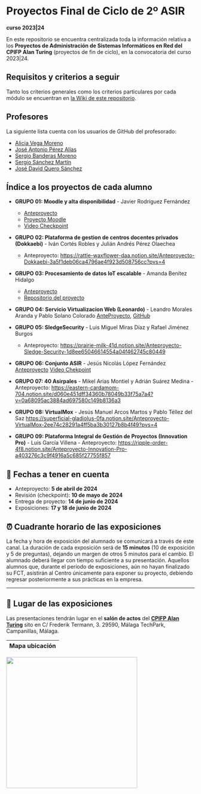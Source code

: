 # Proyectos Final de Ciclo de 2º ASIR
**curso 2023|24**

En este repositorio se encuentra centralizada toda la información relativa a los **Proyectos de Administración de Sistemas Informáticos en Red del CPIFP Alan Turing** (proyectos de fin de ciclo), en la convocatoria del curso 2023|24.

## Requisitos y criterios a seguir

Tanto los criterios generales como los criterios particulares por cada módulo se encuentran en [la Wiki de este repositorio](https://github.com/CPIFPAlanTuring/2asir-tfc-2324/wiki).

## Profesores

La siguiente lista cuenta con los usuarios de GitHub del profesorado:
* [Alicia Vega Moreno](https://github.com/AVegMor)
* [José Antonio Pérez Alías](https://github.com/joseantper)
* [Sergio Banderas Moreno](https://github.com/sergiflags)
* [Sergio Sánchez Martín](https://github.com/SergioSanchezMartin)
* [José David Quero Sánchez](https://github.com/josedavid-quero)

## Índice a los proyectos de cada alumno

* **GRUPO 01: Moodle y alta disponibilidad** - Javier Rodríguez Fernández
    - [Anteproyecto](https://chlorinated-iris-663.notion.site/Ante-Proyecto-Moodle-ASIR-b45b7122203447f18e4ab15dd2c912c3?pvs=4)
    - [Proyecto Moodle](https://github.com/Javviviii2/Moodle.git)
    - [Video Checkpoint](https://youtu.be/ipq2waYJp-c)  
* **GRUPO 02: Plataforma de gestion de centros docentes privados (Dokkaebi)** - Iván Cortés Robles y Julián Andrés Pérez Olaechea
    - Anteproyecto: https://rattle-waxflower-daa.notion.site/Anteproyecto-Dokkaebi-3a5f1deb06ca4796ae4f923d508756cc?pvs=4
* **GRUPO 03: Procesamiento de datos IoT escalable** - Amanda Benítez Hidalgo
    - [Anteproyecto](https://quiet-licorice-3d4.notion.site/Procesamiento-de-datos-IoT-escalable-8c371549b4c4459ba14a33738e7c1103?pvs=4)
    - [Repositorio del proyecto](https://github.com/amandabz/Procesamiento-de-datos-IoT-escalable.git)
* **GRUPO 04: Servicio Virtualizacion Web (Leonardo)** - Leandro Morales Aranda y Pablo Solano Colorado
  [AnteProyecto](https://plume-sundae-4ce.notion.site/ANTE-PROYECTO-ASIR-Leonardo-914f458ce785455998c3d45a94b53a94),
  [GitHub](https://github.com/Solanodecoin/TFG-Leonardo)
  
* **GRUPO 05: SledgeSecurity** - Luis Miguel Miras Díaz y Rafael Jiménez Burgos
    - Anteproyecto: https://prairie-milk-41d.notion.site/Anteproyecto-Sledge-Security-1d8ee65046614554a04f462745c80449

* **GRUPO 06: Conjunto ASIR** - Jesús Nicolás López Fernández
[Anteproyecto](https://www.notion.so/Conjunto-ASIR-caec12c17a0b44fca4e1f98ab16b5b0f?pvs=4)
[Video Chekpoint](https://youtu.be/Ly7T2SbtHNE)
* **GRUPO 07: 40 Asirpales** - Mikel Arias Montiel y Adrián Suárez Medina
      - Anteproyecto: https://eastern-cardamom-704.notion.site/d060e451dff34360b78049b33f75a7a4?v=0a68095ac3884ad697580c149b8136a3
* **GRUPO 08: VirtualMox** - Jesús Manuel Arcos Martos y Pablo Téllez del Saz
https://superficial-gladiolus-0fa.notion.site/Anteproyecto-VirtualMox-2ee74c28291a4ff5ba3b30127b8b4f49?pvs=4
* **GRUPO 09: Plataforma Integral de Gestión de Proyectos (Innovation Pro)** - Luis García Villena
      - Anteproyecto: https://ripple-order-4f8.notion.site/Anteproyecto-Innovation-Pro-a403276c3c9f4916a5c685f27755f857
  
## 📝 Fechas a tener en cuenta
* Anteproyecto: **5 de abril de 2024**
* Revisión (checkpoint): **10 de mayo de 2024**
* Entrega de proyecto: **14 de junio de 2024**
* Exposiciones: **17 y 18 de junio de 2024**

## ⏰ Cuadrante horario de las exposiciones

La fecha y hora de exposición del alumnado se comunicará a través de este canal. La duración de cada exposición será de **15 minutos** (10 de exposición y 5 de preguntas), dejando un margen de otros 5 minutos para el cambio. El alumnado deberá llegar con tiempo suficiente a su presentación. Aquellos alumnos que, durante el período de exposiciones, aún no hayan finalizado su FCT, asistirán al Centro únicamente para exponer su proyecto, debiendo regresar posteriormente a sus prácticas en la empresa.

---

## :school: Lugar de las exposiciones

Las presentaciones tendrán lugar en el **salón de actos** del [**CPIFP Alan Turing**](https://maps.app.goo.gl/JThz6bDRVpknfbNh7) sito en C/ Frederik Termann, 3. 29590, Málaga TechPark, Campanillas, Málaga.

Mapa ubicación             | 
:-------------------------:|
<a href="https://maps.app.goo.gl/JThz6bDRVpknfbNh7" target="_blank"><img src="https://github.com/CPIFPAlanTuring/2daw-tfc-2324/blob/main/CPIFP_mapa_ubicación.png" width="350" /></a> 
